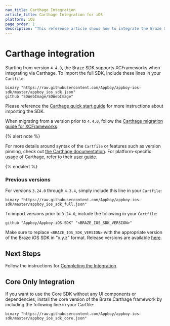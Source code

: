 ```yaml
---
nav_title: Carthage Integration
article_title: Carthage Integration for iOS
platform: iOS
page_order: 1
description: "This reference article shows how to integrate the Braze SDK using Carthage for iOS."
---
```


# Carthage integration

Starting from version `4.4.0`, the Braze SDK supports XCFrameworks when integrating via Carthage. To import the full SDK, include these lines in your `Cartfile`:
```
binary "https://raw.githubusercontent.com/Appboy/appboy-ios-sdk/master/appboy_ios_sdk.json"
github "SDWebImage/SDWebImage"
```

Please reference the [Carthage quick start guide][1] for more instructions about importing the SDK.

When migrating from a version prior to `4.4.0`, follow the [Carthage migration guide for XCFrameworks][2].

{% alert note %}

For more details around syntax of the `Cartfile` or features such as version pinning, check out <a href="https://github.com/Carthage/Carthage/blob/master/Documentation/Artifacts.md#cartfile">the Carthage documentation</a>. For platform-specific usage of Carthage, refer to their <a href="https://github.com/Carthage/Carthage#if-youre-building-for-ios-tvos-or-watchos">user guide</a>.

{% endalert %}

### Previous versions

For versions `3.24.0` through `4.3.4`, simply include this line in your `Cartfile`:
```
binary "https://raw.githubusercontent.com/Appboy/appboy-ios-sdk/master/appboy_ios_sdk_full.json"
```

To import versions prior to `3.24.0`, include the following in your `Cartfile`:
```
github "Appboy/Appboy-iOS-SDK" "<BRAZE_IOS_SDK_VERSION>"
```

Make sure to replace `<BRAZE_IOS_SDK_VERSION>` with the appropriate version of the Braze iOS SDK in "x.y.z" format. Release versions are available [here][4].

## Next Steps

Follow the instructions for [Completing the Integration][5].

## Core Only Integration
If you want to use the Core SDK without any UI components or dependencies, install the core version of the Braze Carthage framework by including the following line in your Cartfile:

```
binary "https://raw.githubusercontent.com/Appboy/appboy-ios-sdk/master/appboy_ios_sdk_core.json"
```

[1]: https://github.com/Carthage/Carthage#quick-start
[2]: https://github.com/Carthage/Carthage#migrating-a-project-from-framework-bundles-to-xcframeworks
[4]: https://github.com/Appboy/appboy-ios-sdk/releases
[5]: {{site.baseurl}}/developer_guide/platform_integration_guides/ios/initial_sdk_setup/completing_integration/
